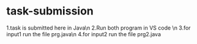 # task-submission
1.task is submitted here in Java\n
2.Run both program in VS code \n
3.for input1 run the file prg.java\n
4.for input2 run the file prg2.java

